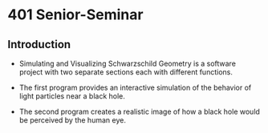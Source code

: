 # 401 Senior-Seminar
## Introduction

* Simulating and Visualizing Schwarzschild Geometry is a software project with two separate sections each with different functions. 

* The first program provides an interactive simulation of the behavior of light particles near a black hole. 

* The second program creates a realistic image of how a black hole would be perceived by the human eye.
